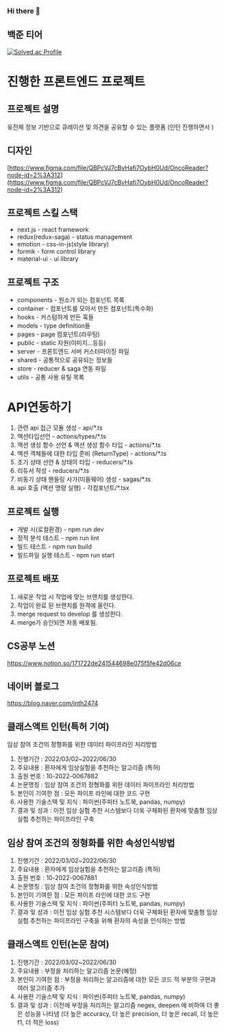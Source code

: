 ### Hi there 👋

## 백준 티어

[![Solved.ac Profile](http://mazassumnida.wtf/api/generate_badge?boj=inth9198)](https://solved.ac/inth9198)

# 진행한 프론트엔드 프로젝트
## 프로젝트 설명

유전체 정보 기반으로 큐레이션 및 의견을 공유할 수 있는 플랫폼
(인턴 진행하면서 )

## 디자인

[https://www.figma.com/file/QBPcVJ7cBvHafi7OybH0Ud/OncoReader?node-id=2%3A312](https://www.figma.com/file/QBPcVJ7cBvHafi7OybH0Ud/OncoReader?node-id=2%3A312)

## 프로젝트 스킬 스택

- next.js - react framework
- redux(redux-saga) - status management
- emotion - css-in-js(style library)
- formik - form control library
- material-ui - ui library

## 프로젝트 구조

- components - 원소가 되는 컴포넌트 목록
- container - 컴포넌트를 모아서 만든 컴포넌트(특수화)
- hooks - 커스텀하게 만든 훅들
- models - type definition들
- pages - page 컴포넌트(라우팅)
- public - static 자원(이미지...등등)
- server - 프론트엔드 서버 커스터마이징 파일
- shared - 공통적으로 공유되는 정보들
- store - reducer & saga 연동 파일
- utils - 공통 사용 유틸 목록

# API연동하기

1. 관련 api 접근 모듈 생성 - api/*.ts
2. 액션타입선언 - actions/types/*.ts
3. 액션 생성 함수 선언 & 액션 생성 함수 타입 - actions/*.ts
4. 액션 객체들에 대한 타입 준비 (ReturnType) - actions/*.ts
5. 초기 상태 선언 & 상태의 타입 - reducers/*.ts
6. 리듀서 작성 - reducers/*.ts
7. 비동기 상태 핸들링 사가(미들웨어) 생성 - sagas/*.ts
8. api 호출 (액션 명령 실행) - 각컴포넌트/*.tsx

## 프로젝트 실행

- 개발 시(로컬환경) - npm run dev
- 정적 분석 테스트 - npm run lint
- 빌드 테스트 - npm run build
- 빌드파일 실행 테스트 - npm run start

## 프로젝트 배포

1. 새로운 작업 시 작업에 맞는 브랜치를 생성한다.
2. 작업이 완료 된 브랜치를 원격에 올린다.
3. merge request to develop 를 생성한다.
4. merge가 승인되면 자동 배포됨.

## CS공부 노션
https://www.notion.so/171722de241544698e075f5fe42d06ce

## 네이버 블로그
https://blog.naver.com/inth2474

## 클래스액트 인턴(특허 기여)

임상 참여 조건의 정형화를 위한 데이터 파이프라인 처리방법
1) 진행기간 : 2022/03/02~2022/06/30
2) 주요내용 : 환자에게 임상실험을 추천하는 알고리즘 (특허)
3) 출원 번호 : 10-2022-0067882
4) 논문명칭 : 임상 참여 조건의 정형화를 위한 데이터 파이프라인 처리방법
5) 본인이 기여한 점 : 모든 파이프 라인에 대한 코드 구현
6) 사용한 기술스택 및 지식 : 파이썬(주피터 노트북, pandas, numpy)
7) 결과 및 성과 : 이전 임상 실험 추천 시스템보다 더욱 구체화된 환자에 맞춤형 임상 실험 추천하는 파이프라인 구축

## 임상 참여 조건의 정형화를 위한 속성인식방법

1) 진행기간 : 2022/03/02~2022/06/30
2) 주요내용 : 환자에게 임상실험을 추천하는 알고리즘 (특허)
3) 출원 번호 : 10-2022-0067881
4) 논문명칭 : 임상 참여 조건의 정형화를 위한 속성인식방법
5) 본인이 기여한 점 : 모든 파이프 라인에 대한 코드 구현
6) 사용한 기술스택 및 지식 : 파이썬(주피터 노트북, pandas, numpy)
7) 결과 및 성과 : 이전 임상 실험 추천 시스템보다 더욱 구체화된 환자에 맞춤형 임상 실험 추천하는 파이프라인 구축을 위해 환자의 속성을 인식하는 방법

## 클래스액트 인턴(논문 참여)

1) 진행기간 : 2022/03/02~2022/06/30
2) 주요내용 : 부정을 처리하는 알고리즘 논문(예정)
3) 본인이 기여한 점 : 부정을 처리하는 알고리즘에 대한 모든 코드 적 부분의 구현과 여러 알고리즘 추가
4) 사용한 기술스택 및 지식 : 파이썬(주피터 노트북, pandas, numpy)
5) 결과 및 성과 : 이전에 부정을 처리하는 알고리즘 negex, deepen 에 비하여 더 좋은 성능을 나타냄 (더 높은 accuracy, 더 높은 precision, 더 높은 recall, 더 높은 f1, 더 적은 loss)
